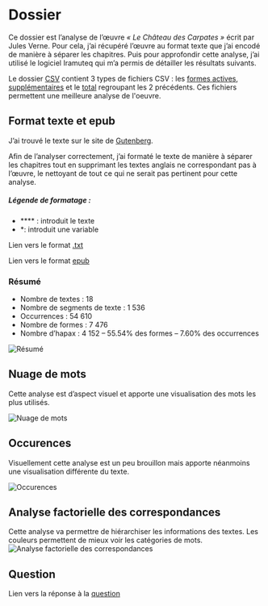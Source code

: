 # Dossier
Ce dossier est l’analyse de l’œuvre *« Le Château des Carpates »* écrit par Jules Verne. Pour cela, j’ai récupéré l’œuvre au format texte que j’ai encodé de manière à séparer les chapitres. Puis pour approfondir cette analyse, j’ai utilisé le logiciel Iramuteq qui m’a permis de détailler les résultats suivants.

Le dossier [CSV](https://github.com/hersanto/ChateaudesCarpathes/tree/master/CSV) contient 3 types de fichiers CSV : les [formes actives](https://github.com/hersanto/ChateaudesCarpathes/blob/master/CSV/formes_actives.csv), [supplémentaires](https://github.com/hersanto/ChateaudesCarpathes/blob/master/CSV/formes_suppl%C3%A9mentaires.csv) et le [total](https://github.com/hersanto/ChateaudesCarpathes/blob/master/CSV/total.csv) regroupant les 2 précédents. Ces fichiers permettent une meilleure analyse de l'oeuvre.

## Format texte et epub
J’ai trouvé le texte sur le site de [Gutenberg](http://www.gutenberg.org/files/5082/5082-0.txt).

Afin de l’analyser correctement, j’ai formaté le texte de manière à séparer les chapitres tout en supprimant les textes anglais ne correspondant pas à l’œuvre, le nettoyant de tout ce qui ne serait pas pertinent pour cette analyse.

##### Légende de formatage :
* **** : introduit le texte
* *: introduit une variable

Lien vers le format [.txt](https://github.com/hersanto/ChateaudesCarpathes/blob/master/ChateauDesCarpates.txt)

Lien vers le format [epub](https://github.com/hersanto/ChateaudesCarpathes/blob/master/chateauDesCarpates.epub)

### Résumé
* Nombre de textes : 18
* Nombre de segments de texte : 1 536
* Occurrences : 54 610
* Nombre de formes : 7 476
* Nombre d’hapax : 4 152 – 55.54% des formes – 7.60% des occurrences

![Résumé](https://github.com/hersanto/ChateaudesCarpathes/blob/master/Visualisation%20-%20Images/zipf.png)

## Nuage de mots
Cette analyse est d’aspect visuel et apporte une visualisation des mots les plus utilisés.

![Nuage de mots](https://github.com/hersanto/ChateaudesCarpathes/blob/master/Visualisation%20-%20Images/nuage_1.png)

## Occurences

Visuellement cette analyse est un peu brouillon mais apporte néanmoins une visualisation différente du texte.

![Occurences](https://github.com/hersanto/ChateaudesCarpathes/blob/master/Visualisation%20-%20Images/graph_simi_1.png)


## Analyse factorielle des correspondances

Cette analyse va permettre de hiérarchiser les informations des textes. Les couleurs permettent de mieux voir les catégories de mots.
![Analyse factorielle des correspondances](https://github.com/hersanto/ChateaudesCarpathes/blob/master/Visualisation%20-%20Images/graph_afc_1.png)

## Question

Lien vers la réponse à la [question](https://github.com/hersanto/ChateaudesCarpathes/blob/master/Question.md)
